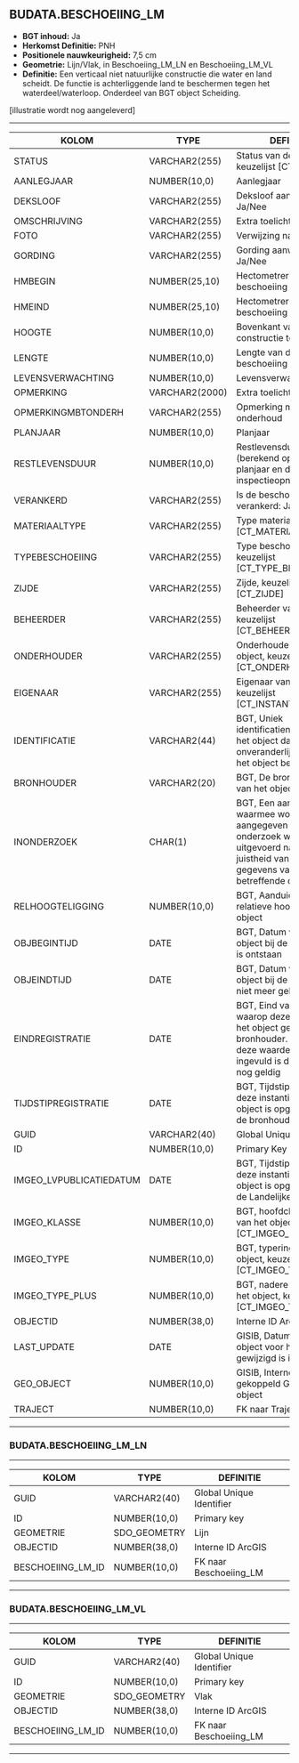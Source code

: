 ﻿## BUDATA.BESCHOEIING_LM


* __BGT inhoud:__ Ja
* __Herkomst Definitie:__ PNH
* __Positionele nauwkeurigheid:__ 7,5 cm
* __Geometrie:__ Lijn/Vlak, in Beschoeiing_LM_LN en Beschoeiing_LM_VL
* __Definitie:__ Een verticaal niet natuurlijke constructie die water en land scheidt. De functie is achterliggende land te beschermen tegen het waterdeel/waterloop. Onderdeel van BGT object Scheiding. 


[illustratie wordt nog aangeleverd]

***

|KOLOM                               |TYPE              |DEFINITIE|
|------                              |----              |-----    |
|STATUS                              |VARCHAR2(255)     |Status van de gegevens, keuzelijst [CT_STATUS]|
|AANLEGJAAR                          |NUMBER(10,0)      |Aanlegjaar|
|DEKSLOOF                            |VARCHAR2(255)     |Deksloof aanwezig: Ja/Nee|
|OMSCHRIJVING                        |VARCHAR2(255)     |Extra toelichting|
|FOTO                                |VARCHAR2(255)     |Verwijzing naar Foto|
|GORDING                             |VARCHAR2(255)     |Gording aanwezig: Ja/Nee|
|HMBEGIN                             |NUMBER(25,10)     |Hectometrering begin beschoeiing|
|HMEIND                              |NUMBER(25,10)     |Hectometrering eind beschoeiing
|HOOGTE                              |NUMBER(10,0)      |Bovenkant van de constructie tov NAP|
|LENGTE                              |NUMBER(10,0)      |Lengte van de beschoeiing|
|LEVENSVERWACHTING                   |NUMBER(10,0)      |Levensverwachting|
|OPMERKING                           |VARCHAR2(2000)    |Extra toelichting|
|OPMERKINGMBTONDERH                  |VARCHAR2(255)     |Opmerking mbt onderhoud|
|PLANJAAR                            |NUMBER(10,0)      |Planjaar|
|RESTLEVENSDUUR                      |NUMBER(10,0)      |Restlevensduur (berekend op basis van planjaar en datum inspectieopname|
|VERANKERD                           |VARCHAR2(255)     |Is de beschoeiing verankerd: Ja/Nee|
|MATERIAALTYPE                       |VARCHAR2(255)     |Type materiaal, keuzelijst [CT_MATERIAALTYPE]|
|TYPEBESCHOEIING                     |VARCHAR2(255)     |Type beschoeiing, keuzelijst [CT_TYPE_BESCHOEIING]|
|ZIJDE                               |VARCHAR2(255)     |Zijde, keuzelijst [CT_ZIJDE]|
|BEHEERDER                           |VARCHAR2(255)     |Beheerder van het object, keuzelijst [CT_BEHEERDER]|
|ONDERHOUDER                         |VARCHAR2(255)     |Onderhouder van het object, keuzelijst [CT_ONDERHOUDER]|
|EIGENAAR                            |VARCHAR2(255)     |Eigenaar van het object, keuzelijst [CT_INSTANTIE]|
|IDENTIFICATIE                       |VARCHAR2(44)      |BGT, Uniek identificatienummer voor het object dat onveranderlijk is zolang het object bestaat|
|BRONHOUDER                          |VARCHAR2(20)      |BGT, De bronhoudercode van het object|
|INONDERZOEK                         |CHAR(1)           |BGT, Een aanduiding waarmee wordt aangegeven dat een onderzoek wordt uitgevoerd naar de juistheid van een of meer gegevens van het betreffende object|
|RELHOOGTELIGGING                    |NUMBER(10,0)      |BGT, Aanduiding voor de relatieve hoogte van het object|
|OBJBEGINTIJD                        |DATE              |BGT, Datum waarop het object bij de bronhouder is ontstaan|
|OBJEINDTIJD                         |DATE              |BGT, Datum waarop het object bij de bronhouder niet meer geldig is|
|EINDREGISTRATIE                     |DATE              |BGT, Eind van de periode waarop deze instantie van het object geldig is bij de bronhouder. Wanneer deze waarde niet is ingevuld is de instantie nog geldig|
|TIJDSTIPREGISTRATIE                 |DATE              |BGT, Tijdstip waarop deze instantie van het object is opgenomen door de bronhouder|
|GUID                                |VARCHAR2(40)      |Global Unique Identifier|
|ID                                  |NUMBER(10,0)      |Primary Key|
|IMGEO_LVPUBLICATIEDATUM            |DATE              |BGT, Tijdstip waarop deze instantie van het object is opgenomen in de Landelijke Voorziening|
|IMGEO_KLASSE                       |NUMBER(10,0)   |BGT, hoofdclassificatie van het object, keuzelijst [CT_IMGEO_KLASSE]|
|IMGEO_TYPE                         |NUMBER(10,0)   |BGT, typering van het object, keuzelijst [CT_IMGEO_TYPE] |
|IMGEO_TYPE_PLUS                    |NUMBER(10,0)   |BGT, nadere typering van het object, keuzelijst [CT_IMGEO_TYPE_PLUS]||OBJECTID                            |NUMBER(38,0)   |Interne ID ArcGIS|
|OBJECTID                            |NUMBER(38,0)      |Interne ID ArcGIS|
|LAST_UPDATE                         |DATE              |GISIB, Datum waarop het object voor het laatst gewijzigd is in GISIB|
|GEO_OBJECT                          |NUMBER(10,0)      |GISIB, Interne ID van gekoppeld Gisib geo object|
|TRAJECT                             |NUMBER(10,0)      |FK naar Traject|


***

### BUDATA.BESCHOEIING_LM_LN

***

|KOLOM                               |TYPE              |DEFINITIE|
|------                              |----              |-----    |
|GUID                                |VARCHAR2(40)      |Global Unique Identifier|
|ID                                 |NUMBER(10,0)      |Primary key|
|GEOMETRIE                           |SDO_GEOMETRY      |Lijn|
|OBJECTID                            |NUMBER(38,0)   |Interne ID ArcGIS|
|BESCHOEIING_LM_ID                    |NUMBER(10,0)    |FK naar Beschoeiing_LM

***

### BUDATA.BESCHOEIING_LM_VL

***

|KOLOM                               |TYPE              |DEFINITIE|
|------                              |----              |-----    |
|GUID                                |VARCHAR2(40)      |Global Unique Identifier|
|ID                                 |NUMBER(10,0)      |Primary key|
|GEOMETRIE                           |SDO_GEOMETRY      |Vlak|
|OBJECTID                            |NUMBER(38,0)   |Interne ID ArcGIS|
|BESCHOEIING_LM_ID                    |NUMBER(10,0)    |FK naar Beschoeiing_LM
***